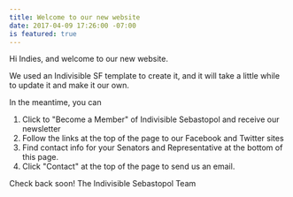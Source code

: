 ```yaml
---
title: Welcome to our new website
date: 2017-04-09 17:26:00 -07:00
is featured: true
---
```


Hi Indies, and welcome to our new website.

We used an Indivisible SF template to create it, and it will take a little while to update it and make it our own.

In the meantime, you can 
1. Click to "Become a Member" of Indivisible Sebastopol and receive our newsletter
2. Follow the links at the top of the page to our Facebook and Twitter sites
3. Find contact info for your Senators and Representative at the bottom of this page.
4. Click "Contact" at the top of the page to send us an email.

Check back soon!
The Indivisible Sebastopol Team
